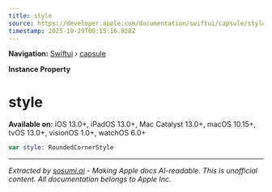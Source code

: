 ```yaml
---
title: style
source: https://developer.apple.com/documentation/swiftui/capsule/style
timestamp: 2025-10-29T00:15:16.928Z
---
```


**Navigation:** [Swiftui](/documentation/swiftui) › [capsule](/documentation/swiftui/capsule)

**Instance Property**

# style

**Available on:** iOS 13.0+, iPadOS 13.0+, Mac Catalyst 13.0+, macOS 10.15+, tvOS 13.0+, visionOS 1.0+, watchOS 6.0+

```swift
var style: RoundedCornerStyle
```

---

*Extracted by [sosumi.ai](https://sosumi.ai) - Making Apple docs AI-readable.*
*This is unofficial content. All documentation belongs to Apple Inc.*
